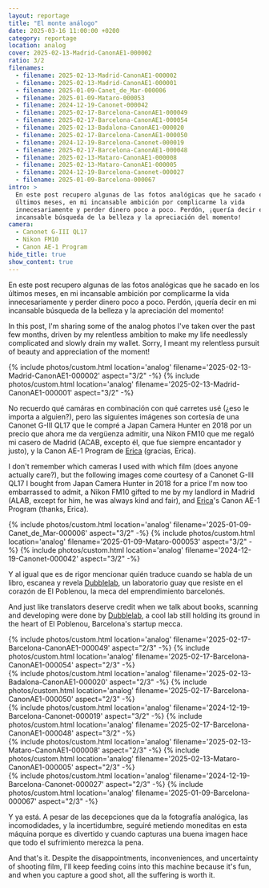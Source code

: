 ```yaml
---
layout: reportage
title: "El monte análogo"
date: 2025-03-16 11:00:00 +0200
category: reportage
location: analog
cover: 2025-02-13-Madrid-CanonAE1-000002
ratio: 3/2
filenames:
  - filename: 2025-02-13-Madrid-CanonAE1-000002
  - filename: 2025-02-13-Madrid-CanonAE1-000001
  - filename: 2025-01-09-Canet_de_Mar-000006
  - filename: 2025-01-09-Mataro-000053
  - filename: 2024-12-19-Canonet-000042
  - filename: 2025-02-17-Barcelona-CanonAE1-000049
  - filename: 2025-02-17-Barcelona-CanonAE1-000054
  - filename: 2025-02-13-Badalona-CanonAE1-000020
  - filename: 2025-02-17-Barcelona-CanonAE1-000050
  - filename: 2024-12-19-Barcelona-Canonet-000019
  - filename: 2025-02-17-Barcelona-CanonAE1-000048
  - filename: 2025-02-13-Mataro-CanonAE1-000008
  - filename: 2025-02-13-Mataro-CanonAE1-000005
  - filename: 2024-12-19-Barcelona-Canonet-000027
  - filename: 2025-01-09-Barcelona-000067
intro: >
  En este post recupero algunas de las fotos analógicas que he sacado en los
  últimos meses, en mi incansable ambición por complicarme la vida
  innecesariamente y perder dinero poco a poco. Perdón, ¡quería decir en mi
  incansable búsqueda de la belleza y la apreciación del momento!
camera:
  - Canonet G-III QL17
  - Nikon FM10
  - Canon AE-1 Program
hide_title: true
show_content: true
---
```


<div class="t">
    <p>
        En este post recupero algunas de las fotos analógicas que he sacado en los
        últimos meses, en mi incansable ambición por complicarme la vida
        innecesariamente y perder dinero poco a poco. Perdón, ¡quería decir en mi
        incansable búsqueda de la belleza y la apreciación del momento!
    </p>
    <p class="is-light">
In this post, I'm sharing some of the analog photos I've taken over the past
        few months, driven by my relentless ambition to make my life needlessly
        complicated and slowly drain my wallet. Sorry, I meant my relentless
        pursuit of beauty and appreciation of the moment!
</p>
</div>

<div class="g">
{% include photos/custom.html location='analog' filename='2025-02-13-Madrid-CanonAE1-000002' aspect="3/2" -%}
{% include photos/custom.html location='analog' filename='2025-02-13-Madrid-CanonAE1-000001' aspect="3/2" -%}
</div>

<div class="t">
    <p>No recuerdo qué camáras en combinación con qué carretes usé (¿eso le importa a alguien?), pero las siguientes imágenes son cortesía de una Canonet G-III QL17 que le compré a Japan Camera Hunter en 2018 por un precio que ahora me da vergüenza admitir, una Nikon FM10 que me regaló mi casero de Madrid (ACAB, excepto él, que fue siempre encantador y justo), y la Canon AE-1 Program de <a href="https://www.ericafustero.com">Erica</a> (gracias, Erica).</p>
    <p class="is-light"> I don't remember which cameras I used with which film (does anyone actually
    care?), but the following images come courtesy of a Canonet G-III QL17 I
    bought from Japan Camera Hunter in 2018 for a price I'm now too embarrassed
    to admit, a Nikon FM10 gifted to me by my landlord in Madrid (ALAB, except
    for him, he was always kind and fair), and <a href="https://www.ericafustero.com">Erica</a>'s Canon AE-1 Program
    (thanks, Erica).
        </p>
</div>

<div class="g">
{% include photos/custom.html location='analog' filename='2025-01-09-Canet_de_Mar-000006' aspect="3/2" -%}
{% include photos/custom.html location='analog' filename='2025-01-09-Mataro-000053' aspect="3/2" -%}
{% include photos/custom.html location='analog' filename='2024-12-19-Canonet-000042' aspect="3/2" -%}
</div>

<div class="t">
    <p>Y al igual que es de rigor mencionar quién traduce cuando se habla de un libro, escanea y revela <a href="https://dubblelab.com">Dubblelab</a>, un laboratorio guay que resiste en el corazón de El Poblenou, la meca del emprendimiento barcelonés.</p>
    <p class="is-light">And just like translators deserve credit when we talk
        about books, scanning and developing were done by <a
            href="https://dubblelab.com">Dubblelab</a>, a cool lab still
        holding its ground in the heart of El Poblenou, Barcelona's startup
        mecca.</p>
</div>

<div class="g">
<div class="h">
    {% include photos/custom.html location='analog' filename='2025-02-17-Barcelona-CanonAE1-000049' aspect="2/3" -%}
    {% include photos/custom.html location='analog' filename='2025-02-17-Barcelona-CanonAE1-000054' aspect="2/3" -%}
</div>
<div class="h">
    {% include photos/custom.html location='analog' filename='2025-02-13-Badalona-CanonAE1-000020' aspect="2/3" -%}
    {% include photos/custom.html location='analog' filename='2025-02-17-Barcelona-CanonAE1-000050' aspect="2/3" -%}
</div>
</div>

<div class="g">
<div class="g">
    {% include photos/custom.html location='analog' filename='2024-12-19-Barcelona-Canonet-000019' aspect="3/2" -%}
    {% include photos/custom.html location='analog' filename='2025-02-17-Barcelona-CanonAE1-000048' aspect="3/2" -%}
</div>

<div class="h">
    {% include photos/custom.html location='analog' filename='2025-02-13-Mataro-CanonAE1-000008' aspect="2/3" -%}
    {% include photos/custom.html location='analog' filename='2025-02-13-Mataro-CanonAE1-000005' aspect="2/3" -%}
</div>
<div class="h">
    {% include photos/custom.html location='analog' filename='2024-12-19-Barcelona-Canonet-000027' aspect="2/3" -%}
    {% include photos/custom.html location='analog' filename='2025-01-09-Barcelona-000067' aspect="2/3" -%}
</div>
</div>

<div class="t">
    <p>Y ya está. A pesar de las decepciones que da la fotografía analógica, las
        incomodidades, y la incertidumbre, seguiré metiendo moneditas en esta
        máquina porque es divertido y cuando capturas una buena imagen hace que
        todo el sufrimiento merezca la pena.</p>
    <p class="is-light">And that's it. Despite the disappointments,
        inconveniences, and uncertainty of shooting film, I'll keep feeding
        coins into this machine because it's fun, and when you capture a good
        shot, all the suffering is worth it.</p>
</div>
